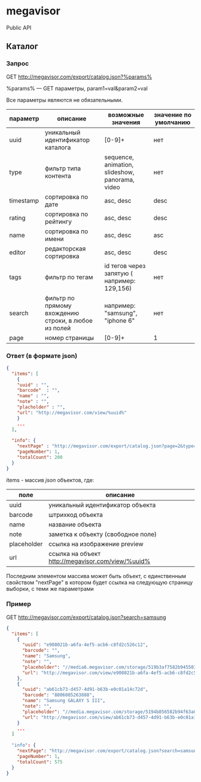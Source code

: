megavisor
=========

Public API

Каталог
-------

### Запрос
GET http://megavisor.com/export/catalog.json?%params%

%params% — GET параметры, param1=val&param2=val

Все параметры являются не обязательными.

| параметр | описание | возможные значения | значение по умолчанию |
| --- | --- | --- | --- |
| uuid | уникальный идентификатор каталога | [0-9]+ | нет |
| type | фильтр типа контента | sequence, animation, slideshow, panorama, video | нет |
| timestamp | сортировка по дате | asc, desc | desc |
| rating | сортировка по рейтингу | asc, desc | desc |
| name | сортировка по имени | asc, desc | asc |
| editor | редакторская сортировка | asc, desc | desc |
| tags | фильтр по тегам | id тегов через запятую ( например: 129,156) | нет |
| search | фильтр по прямому вхождению строки, в любое из полей | например: "samsung", "iphone 6" | нет |
| page | номер страницы | [0-9]+ | 1 |

### Ответ (в формате json)
```json
{
  "items": [
    {
    "uuid" : "",
    "barcode"  : "",
    "name" : "",
    "note" : "",
    "placholder" : "",
    "url": "http://megavisor.com/view/%uuid%"
    }
    ...
  ],
  
  "info": {
    "nextPage" : "http://megavisor.com/export/catalog.json?page=2&type=...",
    "pageNumber": 1,
    "totalCount": 200
  }
}
```
items - массив *json* объектов, где:

| поле | описание |
| --- | --- |
| uuid | уникальный идентификатор объекта |
| barcode | штрихкод объекта |
| name | название объекта |
| note | заметка к объекту (свободное поле) |
| placeholder | ссылка на изображение preview |
| url | ссылка на объект http://megavisor.com/view/%uuid% |


Последним элементом массива может быть объект, с единственным свойством "nextPage" в котором будет ссылка на следующую страницу выборки, с теми же параметрами

### Пример
GET http://megavisor.com/export/catalog.json?search=samsung
```json
{
  "items": [
    {
      "uuid": "e908021b-a6fa-4ef5-acb6-c8fd2c526c12",
      "barcode": "",
      "name": "Samsung",
      "note": "",
      "placeholder": "//media6.megavisor.com/storage/519b3af7582b94550300006e",
      "url": "http://megavisor.com/view/e908021b-a6fa-4ef5-acb6-c8fd2c526c12"
    },
    {
      "uuid": "ab61cb73-d457-4d91-b63b-e0c01a14c72d",
      "barcode": "8806085263888",
      "name": "Samsung GALAXY S III",
      "note": "",
      "placeholder": "//media.megavisor.com/storage/5194b856582b94f63a000cc9",
      "url": "http://megavisor.com/view/ab61cb73-d457-4d91-b63b-e0c01a14c72d"
    }
    ...
  ]
  
  "info": {
    "nextPage": "http://megavisor.com/export/catalog.json?search=samsung&page=2",
    "pageNumber": 1,
    "totalCount": 575
  }
}
```
